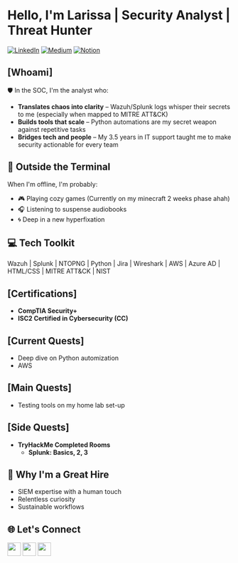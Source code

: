 <h1> Hello, I'm Larissa | Security Analyst | Threat Hunter </h1>

[![LinkedIn](https://img.shields.io/badge/LinkedIn-0077B5?style=for-the-badge&logo=linkedin&logoColor=white)](http://linkedin.com/in/larissa-m-egbuna)
[![Medium](https://img.shields.io/badge/Medium-12100E?style=for-the-badge&logo=medium&logoColor=white)](https://medium.com/@li.megbuna)
[![Notion](https://img.shields.io/badge/Notion-000000?style=for-the-badge&logo=notion&logoColor=white)](https://www.notion.so/Hi-I-m-Larissa-1fb2ca46461680d18b07c3d20a07fecf?pvs=4)

## [Whoami]

🛡️ In the SOC, I'm the analyst who:
- **Translates chaos into clarity** – Wazuh/Splunk logs whisper their secrets to me (especially when mapped to MITRE ATT&CK)
- **Builds tools that scale** – Python automations are my secret weapon against repetitive tasks
- **Bridges tech and people** – My 3.5 years in IT support taught me to make security actionable for every team

## 🌿 Outside the Terminal
When I'm offline, I'm probably:
- 🎮 Playing cozy games (Currently on my minecraft 2 weeks phase ahah)
- 🎧 Listening to suspense audiobooks
- 🌀 Deep in a new hyperfixation

## 💻 Tech Toolkit

Wazuh | Splunk | NTOPNG | Python | Jira | Wireshark | AWS | Azure AD | HTML/CSS | MITRE ATT&CK | NIST 

## [Certifications]

- **CompTIA Security+**
- **ISC2 Certified in Cybersecurity (CC)**

## [Current Quests] 
- Deep dive on Python automization
- AWS 


## [Main Quests] 
- Testing tools on my home lab set-up

## [Side Quests]
- **TryHackMe Completed Rooms**
  - **Splunk: Basics, 2, 3**

## 🤝 Why I'm a Great Hire
- SIEM expertise with a human touch
- Relentless curiosity
- Sustainable workflows 


## 🌐 Let's Connect
<a href="http://linkedin.com/in/larissa-m-egbuna" target="_blank"><img src="https://img.icons8.com/color/48/000000/linkedin.png" width="30"></a>
<a href="https://medium.com/@li.megbuna" target="_blank"><img src="https://img.icons8.com/ios-filled/50/000000/medium-monogram.png" width="30"></a>
<a href="https://www.notion.so/Hi-I-m-Larissa-1fb2ca46461680d18b07c3d20a07fecf?pvs=4" target="_blank"><img src="https://img.icons8.com/ios-filled/50/000000/notion.png" width="30"></a>


    
   





<!--
**joshmadakor1/joshmadakor1** is a ✨ _special_ ✨ repository because its `README.md` (this file) appears on your GitHub profile.
[<img align="left" alt="JoshMadakor | LinkedIn" width="22px" src="https://cdn.jsdelivr.net/npm/simple-icons@v3/icons/linkedin.svg" />][linkedin]
Here are some ideas to get you started:

- 🔭 I’m currently working on ...
- 🌱 I’m currently learning ...
- 👯 I’m looking to collaborate on ...
- 🤔 I’m looking for help with ...
- 💬 Ask me about ...
- 📫 How to reach me: ...
- 😄 Pronouns: ...
- ⚡ Fun fact: ...
-->

<!--
<h2>Main Quests (InfoSec) 💻:</h2>
<br>
- <b>Active Directory Lab</b>
- <b>SIEM (Azure)</b>
- <b>Vulnerability Management (Nessus)</b>
- <b>File Integrity Monitoring</b>

<h2>Certifications 🏆</h2> 

<h2> 🤝 Let's connect!</h2>

<br/>

